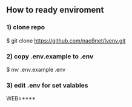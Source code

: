 ## How to ready enviroment
### 1) clone repo
 $ git clone https://github.com/nao9net/lvenv.git
### 2) copy .env.example to .env
 $ mv .env.example .env

### 3) edit .env for set valables
 WEB=****
  
